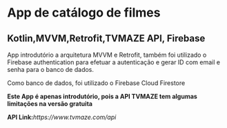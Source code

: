 <h1>App de catálogo de filmes</h1>
<h2>Kotlin,MVVM,Retrofit,TVMAZE API, Firebase</h2>
<p>App introdutório a arquitetura MVVM e Retrofit, também foi utilizado o Firebase authentication para efetuar a autenticação e gerar ID com email e senha para o banco de dados.</p>
<p>Como banco de dados, foi utilizado o Firebase Cloud Firestore</p>
<p><b>Este App é apenas introdutório, pois a API TVMAZE tem algumas limitações na versão gratuita</b></p>
<p><b>API Link:</b><i>https://www.tvmaze.com/api</i></p>
